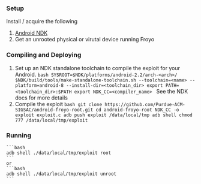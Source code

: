 ### Setup
Install / acquire the following
1. [Android NDK](https://developer.android.com/ndk/guides/setup.html#install)
2. Get an unrooted physical or virutal device running Froyo
### Compiling and Deploying
1.    Set up an NDK standalone toolchain to compile the exploit for your Android.
    ```bash
    SYSROOT=$NDK/platforms/android-2.2/arch-<arch>/
    $NDK/build/tools/make-standalone-toolchain.sh --toolchain=<name> --platform=android-8 --install-dir=<toolchain_dir>
    export PATH=<toolchain_dir>:$PATH
    export NDK_CC=<compiler_name>
    ```
    See the NDK docs for more details
1.    Compile the exploit
    ```bash
    git clone https://github.com/Purdue-ACM-SIGSAC/android-froyo-root.git
    cd android-froyo-root
    NDK_CC -o exploit exploit.c
    adb push exploit /data/local/tmp
    adb shell chmod 777 /data/local/tmp/exploit
    ```
### Running
    ```bash
    adb shell ./data/local/tmp/exploit root
    ```
    or
    ```bash
    adb shell ./data/local/tmp/exploit unroot
    ```
